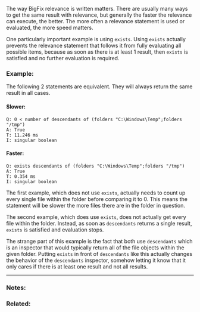 The way BigFix relevance is written matters. There are usually many ways to get the same result with relevance, but generally the faster the relevance can execute, the better. The more often a relevance statement is used or evaluated, the more speed matters.

One particularly important example is using `exists`. Using `exists` actually prevents the relevance statement that follows it from fully evaluating all possible items, because as soon as there is at least 1 result, then `exists` is satisfied and no further evaluation is required.

### Example:

The following 2 statements are equivalent. They will always return the same result in all cases.

#### Slower:

    Q: 0 < number of descendants of (folders "C:\Windows\Temp";folders "/tmp")
    A: True
    T: 11.246 ms
    I: singular boolean

#### Faster:

    Q: exists descendants of (folders "C:\Windows\Temp";folders "/tmp")
    A: True
    T: 0.354 ms
    I: singular boolean
    
The first example, which does not use `exists`, actually needs to count up every single file within the folder before comparing it to 0. This means the statement will be slower the more files there are in the folder in question.

The second example, which does use `exists`, does not actually get every file within the folder. Instead, as soon as `descendants` returns a single result, `exists` is satisfied and evaluation stops.

The strange part of this example is the fact that both use `descendants` which is an inspector that would typically return all of the file objects within the given folder. Putting `exists` in front of `descendants` like this actually changes the behavior of the `descendants` inspector, somehow letting it know that it only cares if there is at least one result and not all results.

----------

### Notes:

### Related:
